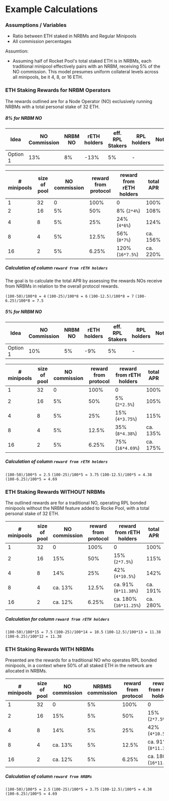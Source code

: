 # Example Calculations

### Assumptions / Variables
- Ratio between ETH staked in NRBMs and Regular Minipools
- All commission percentages

Assumtion:
- Assuming half of Rocket Pool's total staked ETH is in NRBMs, each traditional minipool effectively pairs with an NRBM, receiving 5% of the NO commission. This model presumes uniform collateral levels across all minipools, be it 4, 8, or 16 ETH.

### ETH Staking Rewards for NRBM Operators
The rewards outlined are for a Node Operator (NO) exclusively running NRBMs with a total personal stake of 32 ETH.
##### 8% for NRBM NO
| Idea     | NO Commission | NRBM NO         | rETH holders | eff. RPL Stakers | RPL holders | Notes |
| -------- | ------------- | --------------- | ------------ | ---------------- | ----------- | ----- |
| Option 1 | 13%              | 8%              | -13%         | 5%               | -        |     |

| # minipools | size of pool | NO commission | reward from protocol | reward from rETH holders | total APR |
| ----------- | ------------ | ------------- | -------------------- | ------------------------ | --------- |
| 1           | 32           | 0             | 100%                 | 0                        | 100%      |
| 2           | 16           | 5%            | 50%                  | 8%      (`2*4%`)           | 108%      |
| 4           | 8            | 5%            | 25%                  | 24%      (`4*6%`)          | 124%      |
| 8           | 4            | 5%            | 12.5%                | 56%  (`8*7%`)              | ca. 156%  |
| 16          | 2            | 5%            | 6.25%                | 120%  (`16*7.5%`)           | ca. 220%  |
##### Calculation of column `reward from rETH holders`
The goal is to calculate the total APR by assessing the rewards NOs receive from NRBMs in relation to the overall protocol rewards.

`(100-50)/100*8 = 4`
`(100-25)/100*8 = 6` 
`(100-12.5)/100*8 = 7`
`(100-6.25)/100*8 = 7.5`

##### 5% for NRBM NO
| Idea     | NO Commission | NRBM NO         | rETH holders | eff. RPL Stakers | RPL holders | Notes |
| -------- | ------------- | --------------- | ------------ | ---------------- | ----------- | ----- |
| Option 1 | 10%              | 5%              | -9%         | 5%               | -           |     |

| # minipools | size of pool | NO commission | reward from protocol | reward from rETH holders | total APR |
| ----------- | ------------ | ------------- | -------------------- | ------------------------ | --------- |
| 1           | 32           | 0             | 100%                 | 0                        | 100%      |
| 2           | 16           | 5%            | 50%                  | 5%      (`2*2.5%`)         | 105%      |
| 4           | 8            | 5%            | 25%                  | 15%      (`4*3.75%`)       | 115%      |
| 8           | 4            | 5%            | 12.5%                | 35%  (`8*4.38%`)           | ca. 135%  |
| 16          | 2            | 5%            | 6.25%                | 75%  (`16*4.69%`)          | ca. 175%  |
##### Calculation of column `reward from rETH holders`
`(100-50)/100*5 = 2.5`
`(100-25)/100*5 = 3.75` 
`(100-12.5)/100*5 = 4.38`
`(100-6.25)/100*5 = 4.69`

### ETH Staking Rewards WITHOUT NRBMs
The outlined rewards are for a traditional NO, operating RPL bonded minipools without the NRBM feature added to Rocke Pool, with a total personal stake of 32 ETH.

| # minipools | size of pool | NO commission | reward from protocol | reward from rETH holders | total APR |
| ----------- | ------------ | ------------- | -------------------- | ------------------------ | --------- |
| 1           | 32           | 0             | 100%                 | 0                        | 100%      |
| 2           | 16           | 15%           | 50%                  | 15%      (`2*7.5%`)        | 115%      |
| 4           | 8            | 14%           | 25%                  | 42%      (`4*10.5%`)       | 142%      |
| 8           | 4            | ca. 13%       | 12.5%                | ca. 91%  (`8*11.38%`)      | ca. 191%  |
| 16          | 2            | ca. 12%       | 6.25%                | ca. 180%  (`16*11.25%`)    | ca. 280%  |
##### Calculation for column `reward from rETH holders`
`(100-50)/100*15 = 7.5`
`(100-25)/100*14 = 10.5` 
`(100-12.5)/100*13 = 11.38`
`(100-6.25)/100*12 = 11.38`

### ETH Staking Rewards WITH NRBMs
Presented are the rewards for a traditional NO who operates RPL bonded minipools, in a context where 50% of all staked ETH in the network are allocated in NRBMs.

| # minipools | size of pool | NO commission | NRBMS commission | reward from protocol | reward from rETH holders | reward from NRBMs | total APR |
| ----------- | ------------ | ------------- | ---------------- | -------------------- | ------------------------ | ----------------- | --------- |
| 1           | 32           | 0             | 5%               | 100%                 | 0                        | 0                 | 100%      |
| 2           | 16           | 15%           | 5%               | 50%                  | 15%      (`2*7.5%`)        | 5%   (`2*2.5%`)     | 120%      |
| 4           | 8            | 14%           | 5%               | 25%                  | 42%      (`4*10.5%`)       | 15%  (`4*3.75%`)    | 157%      |
| 8           | 4            | ca. 13%       | 5%               | 12.5%                | ca. 91%  (`8*11.38%`)      | 35%  (`8*4.38%`)    | ca. 226%  |
| 16          | 2            | ca. 12%       | 5%               | 6.25%                | ca. 180% (`16*11.25%`)     | 75%  (`16*4.69%`)   | ca. 355%  |
##### Calculation of column `reward from NRBMs`
`(100-50)/100*5 = 2.5`
`(100-25)/100*5 = 3.75` 
`(100-12.5)/100*5 = 4.38`
`(100-6.25)/100*5 = 4.69`
